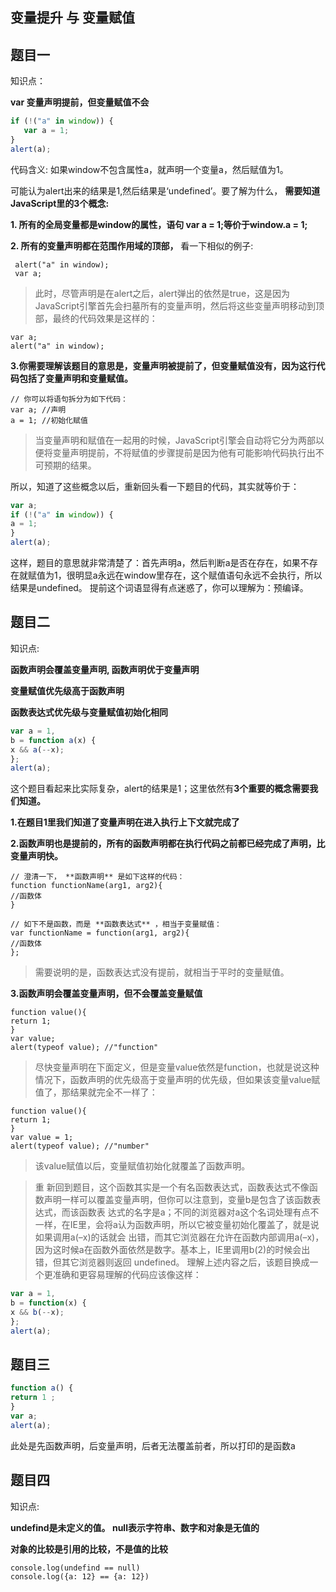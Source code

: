 ## 变量提升 与 变量赋值

## 题目一

知识点：

   **var 变量声明提前，但变量赋值不会**
   
```javascript
if (!("a" in window)) {
   var a = 1;
}
alert(a);
```
代码含义: 如果window不包含属性a，就声明一个变量a，然后赋值为1。

可能认为alert出来的结果是1,然后结果是‘undefined’。要了解为什么， **需要知道JavaScript里的3个概念:**

**1. 所有的全局变量都是window的属性，语句 var a = 1;等价于window.a = 1;**

**2. 所有的变量声明都在范围作用域的顶部，** 看一下相似的例子:
  ```javscript
   alert("a" in window);
   var a;
  ```
>此时，尽管声明是在alert之后，alert弹出的依然是true，这是因为JavaScript引擎首先会扫墓所有的变量声明，然后将这些变量声明移动到顶部，最终的代码效果是这样的：
   ```
   var a;
   alert("a" in window);
   ```

**3.你需要理解该题目的意思是，变量声明被提前了，但变量赋值没有，因为这行代码包括了变量声明和变量赋值。**
```
// 你可以将语句拆分为如下代码：
var a; //声明
a = 1; //初始化赋值
```
>当变量声明和赋值在一起用的时候，JavaScript引擎会自动将它分为两部以便将变量声明提前，不将赋值的步骤提前是因为他有可能影响代码执行出不可预期的结果。

所以，知道了这些概念以后，重新回头看一下题目的代码，其实就等价于：
```javascript
var a;
if (!("a" in window)) {
a = 1;
}
alert(a);
```
这样，题目的意思就非常清楚了：首先声明a，然后判断a是否在存在，如果不存在就赋值为1，很明显a永远在window里存在，这个赋值语句永远不会执行，所以结果是undefined。
提前这个词语显得有点迷惑了，你可以理解为：预编译。

## 题目二

知识点:
   
   **函数声明会覆盖变量声明, 函数声明优于变量声明**
   
   **变量赋值优先级高于函数声明**
   
   **函数表达式优先级与变量赋值初始化相同**

```javascript
var a = 1,
b = function a(x) {
x && a(--x);
};
alert(a);
```
这个题目看起来比实际复杂，alert的结果是1；这里依然有**3个重要的概念需要我们知道。**

**1.在题目1里我们知道了变量声明在进入执行上下文就完成了**

**2.函数声明也是提前的，所有的函数声明都在执行代码之前都已经完成了声明，比变量声明快。**
```
// 澄清一下， **函数声明** 是如下这样的代码：
function functionName(arg1, arg2){
//函数体
}

// 如下不是函数，而是 **函数表达式** ，相当于变量赋值：
var functionName = function(arg1, arg2){
//函数体
};
```
>需要说明的是，函数表达式没有提前，就相当于平时的变量赋值。

**3.函数声明会覆盖变量声明，但不会覆盖变量赋值**
```
function value(){
return 1;
}
var value;
alert(typeof value); //"function"
```
>尽快变量声明在下面定义，但是变量value依然是function，也就是说这种情况下，函数声明的优先级高于变量声明的优先级，但如果该变量value赋值了，那结果就完全不一样了：
```
function value(){
return 1;
}
var value = 1;
alert(typeof value); //"number"
```
>该value赋值以后，变量赋值初始化就覆盖了函数声明。

>重 新回到题目，这个函数其实是一个有名函数表达式，函数表达式不像函数声明一样可以覆盖变量声明，但你可以注意到，变量b是包含了该函数表达式，而该函数表 达式的名字是a；不同的浏览器对a这个名词处理有点不一样，在IE里，会将a认为函数声明，所以它被变量初始化覆盖了，就是说如果调用a(–x)的话就会 出错，而其它浏览器在允许在函数内部调用a(–x)，因为这时候a在函数外面依然是数字。基本上，IE里调用b(2)的时候会出错，但其它浏览器则返回 undefined。
理解上述内容之后，该题目换成一个更准确和更容易理解的代码应该像这样：
```javascript
var a = 1,
b = function(x) {
x && b(--x);
};
alert(a);
```

## 题目三
```javascript
function a() {
return 1 ;
}
var a;
alert(a);
```
此处是先函数声明，后变量声明，后者无法覆盖前者，所以打印的是函数a

## 题目四

知识点:

   **undefind是未定义的值。 null表示字符串、数字和对象是无值的**
   
   **对象的比较是引用的比较，不是值的比较**

```
console.log(undefind == null)
console.log({a: 12} == {a: 12})
```
